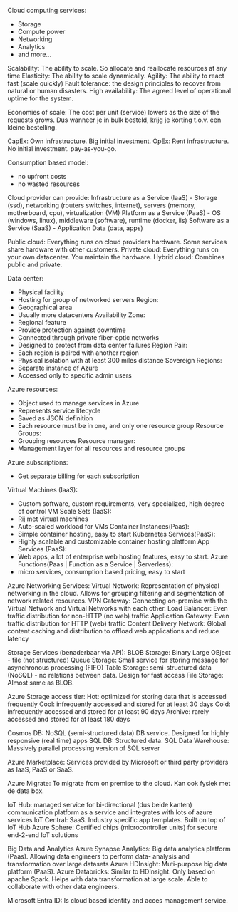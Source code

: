 Cloud computing services:
- Storage
- Compute power
- Networking
- Analytics
- and more...

Scalability: The ability to scale. So allocate and reallocate resources at any time
Elasticity: The ability to scale dynamically. 
Agility: The ability to react fast (scale quickly)
Fault tolerance: the design principles to recover from natural or human disasters. 
High availability: The agreed level of operational uptime for the system. 

Economies of scale: The cost per unit (service) lowers as the size of the requests grows.
	Dus wanneer je in bulk besteld, krijg je korting t.o.v. een kleine bestelling.

CapEx: Own infrastructure. Big initial investment. 
OpEx: Rent infrastructure. No initial investment. pay-as-you-go.

Consumption based model:
- no upfront costs
- no wasted resources

Cloud provider can provide:
	Infrastructure as a Service (IaaS)
	- Storage (ssd), networking (routers switches, internet), servers (memory, motherboard, cpu), virtualization (VM)
	Platform as a Service (PaaS)
	- OS (windows, linux), middleware (software), runtime (docker, iis)
	Software as a Service (SaaS)
	- Application Data (data, apps)

Public cloud: Everything runs on cloud providers hardware. Some services share hardware with other customers.
Private cloud: Everything runs on your own datacenter. You maintain the hardware. 
Hybrid cloud: Combines public and private. 

Data center: 
 - Physical facility
 - Hosting for group of networked servers
Region:
- Geographical area
- Usually more datacenters
Availability Zone:
- Regional feature
- Provide protection against downtime
- Connected through private fiber-optic networks
- Designed to protect from data center failures
Region Pair:
- Each region is paired with another region
- Physical isolation with at least 300 miles distance
Sovereign Regions:
- Separate instance of Azure
- Accessed only to specific admin users

Azure resources:
- Object used to manage services in Azure
- Represents service lifecycle
- Saved as JSON definition
- Each resource must be in one, and only one resource group
Resource Groups:
- Grouping resources
Resource manager:
- Management layer for all resources and resource groups

Azure subscriptions:
- Get separate billing for each subscription

Virtual Machines (IaaS):
- Custom software, custom requirements, very specialized, high degree of control
VM Scale Sets (IaaS):
- Rij met virtual machines
- Auto-scaled workload for VMs
Container Instances(Paas):
- Simple container hosting, easy to start
Kubernetes Services(PaaS):
- Highly scalable and customizable container hosting platform
App Services (PaaS):
- Web apps, a lot of enterprise web hosting features, easy to start.
Azure Functions(Paas | Function as a Service | Serverless):
- micro services, consumption based pricing, easy to start

Azure Networking Services:
Virtual Network: Representation of physical networking in the cloud. Allows for grouping filtering and segmentation of network related resources.
VPN Gateway: Connecting on-premise with the Virtual Network and Virtual Networks with each other. 
Load Balancer: Even traffic distribution for non-HTTP (no web) traffic
Application Gateway: Even traffic distribution for HTTP (web) traffic
Content Delivery Network: Global content caching and distribution to offload web applications and reduce latency

Storage Services (benaderbaar via API):
BLOB Storage: Binary Large OBject - file (not structured)
Queue Storage: Small service for storing message for asynchronous processing (FIFO) 
Table Storage: semi-structured data (NoSQL) - no relations between data. Design for fast access
File Storage: Almost same as BLOB. 

Azure Storage access tier:
Hot: optimized for storing data that is accessed frequently
Cool: infrequently accessed and stored for at least 30 days
Cold: infrequently accessed and stored for at least 90 days
Archive: rarely accessed and stored for at least 180 days

Cosmos DB: NoSQL (semi-structured data) DB service. Designed for highly responsive (real time) apps
SQL DB: Structured data. 
SQL Data Warehouse: Massively parallel processing version of SQL server

Azure Marketplace: Services provided by Microsoft or third party providers as IaaS, PaaS or SaaS.

Azure Migrate: To migrate from on premise to the cloud. Kan ook fysiek met de data box.

IoT Hub: managed service for bi-directional (dus beide kanten) communication
			  platform as a service and integrates with lots of azure services
IoT Central: SaaS. Industry specific app templates. Built on top of IoT Hub
Azure Sphere: Certified chips (microcontroller units) for secure end-2-end IoT solutions

Big Data and Analytics
Azure Synapse Analytics: Big data analytics platform (Paas). Allowing data engineers to perform data- analysis and transformation over large datasets
Azure HDInsight: Muti-purpose big data platform (PaaS). 
Azure Databricks: Similar to HDInsight. Only based on apache Spark. Helps with data transformation at large scale. Able to collaborate with other data engineers.

Microsoft Entra ID: Is cloud based identity and acces management service.
